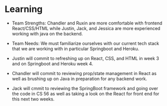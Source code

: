 # Learning

* Team Strengths: Chandler and Ruxin are more comfortable with frontend React/CSS/HTML while Justin, Jack, and Jessica are more experienced working with java on the backend. 

* Team Needs: We must familiarize ourselves with our current tech stack that we are working with in particular Springboot and Heroku. 

* Justin will commit to refreshing up on React, CSS, and HTML in week 3 and on Springboot and Heroku week 4.
* Chandler will commit to reviewing prop/state management in React as well as brushing up on Java in preparation for any backend work.
* Jack will cmmit to reviewing the SpringBoot framework and going over the code in CS 56 as well as taking a look on the React for front end for this next two weeks.
